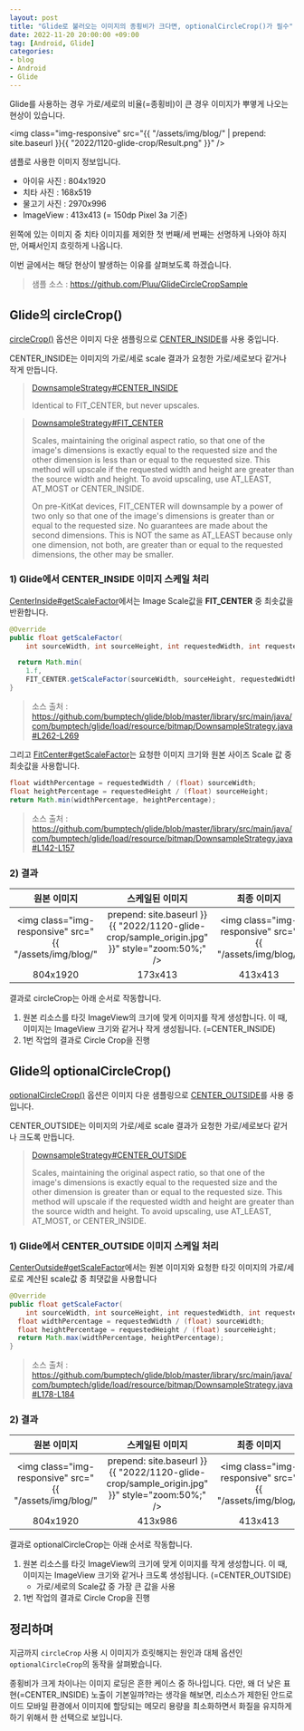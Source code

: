 ```yaml
---
layout: post
title: "Glide로 불러오는 이미지의 종횡비가 크다면, optionalCircleCrop()가 필수"
date: 2022-11-20 20:00:00 +09:00
tag: [Android, Glide]
categories:
- blog
- Android
- Glide
---
```


Glide를 사용하는 경우 가로/세로의 비율(=종횡비)이 큰 경우 이미지가 뿌옇게 나오는 현상이 있습니다.

<!--more-->

<img class="img-responsive" src="{{ "/assets/img/blog/" | prepend: site.baseurl }}{{ "2022/1120-glide-crop/Result.png" }}" />

샘플로 사용한 이미지 정보입니다.

- 아이유 사진 : 804x1920
- 치타 사진 : 168x519
- 물고기 사진 : 2970x996
- ImageView : 413x413 (= 150dp Pixel 3a 기준)

왼쪽에 있는 이미지 중 치타 이미지를 제외한 첫 번째/세 번째는 선명하게 나와야 하지만, 어째서인지 흐릿하게 나옵니다.

이번 글에서는 해당 현상이 발생하는 이유를 살펴보도록 하겠습니다.

> 샘플 소스 : https://github.com/Pluu/GlideCircleCropSample

## Glide의 circleCrop()

[circleCrop()](https://github.com/bumptech/glide/blob/master/library/src/main/java/com/bumptech/glide/request/BaseRequestOptions.java#L806-L819) 옵션은 이미지 다운 샘플링으로 [CENTER_INSIDE](https://github.com/bumptech/glide/blob/master/library/src/main/java/com/bumptech/glide/load/resource/bitmap/DownsampleStrategy.java#L66-L67)를 사용 중입니다. 

CENTER_INSIDE는 이미지의 가로/세로 scale 결과가 요청한 가로/세로보다 같거나 작게 만듭니다.

> [DownsampleStrategy#CENTER_INSIDE](https://bumptech.github.io/glide/javadocs/470/com/bumptech/glide/load/resource/bitmap/DownsampleStrategy.html#CENTER_INSIDE)
>
> Identical to FIT_CENTER, but never upscales.

> [DownsampleStrategy#FIT_CENTER](https://bumptech.github.io/glide/javadocs/4120/com/bumptech/glide/load/resource/bitmap/DownsampleStrategy.html#FIT_CENTER)
>
> Scales, maintaining the original aspect ratio, so that one of the image's dimensions is exactly equal to the requested size and the other dimension is less than or equal to the requested size.
> This method will upscale if the requested width and height are greater than the source width and height. To avoid upscaling, use AT_LEAST, AT_MOST or CENTER_INSIDE.
>
> On pre-KitKat devices, FIT_CENTER will downsample by a power of two only so that one of the image's dimensions is greater than or equal to the requested size. No guarantees are made about the second dimensions. This is NOT the same as AT_LEAST because only one dimension, not both, are greater than or equal to the requested dimensions, the other may be smaller.

### 1) Glide에서 CENTER_INSIDE 이미지 스케일 처리

[CenterInside#getScaleFactor](https://github.com/bumptech/glide/blob/master/library/src/main/java/com/bumptech/glide/load/resource/bitmap/DownsampleStrategy.java#L262-L269)에서는 Image Scale값을 **FIT_CENTER** 중 최솟값을 반환합니다.

```java
@Override
public float getScaleFactor(
    int sourceWidth, int sourceHeight, int requestedWidth, int requestedHeight) {

  return Math.min(
    1.f,
    FIT_CENTER.getScaleFactor(sourceWidth, sourceHeight, requestedWidth, requestedHeight));
}
```

> 소스 출처 : https://github.com/bumptech/glide/blob/master/library/src/main/java/com/bumptech/glide/load/resource/bitmap/DownsampleStrategy.java#L262-L269

그리고 [FitCenter#getScaleFactor](https://github.com/bumptech/glide/blob/master/library/src/main/java/com/bumptech/glide/load/resource/bitmap/DownsampleStrategy.java#L142-L157)는 요청한 이미지 크기와 원본 사이즈 Scale 값 중 최솟값을 사용합니다.

```java
float widthPercentage = requestedWidth / (float) sourceWidth;
float heightPercentage = requestedHeight / (float) sourceHeight;
return Math.min(widthPercentage, heightPercentage);
```

> 소스 출처 : https://github.com/bumptech/glide/blob/master/library/src/main/java/com/bumptech/glide/load/resource/bitmap/DownsampleStrategy.java#L142-L157

### 2) 결과

|                         원본 이미지                          |                       스케일된 이미지                        |                         최종 이미지                          |
| :----------------------------------------------------------: | :----------------------------------------------------------: | :----------------------------------------------------------: |
| <img class="img-responsive" src="{{ "/assets/img/blog/" | prepend: site.baseurl }}{{ "2022/1120-glide-crop/sample_origin.jpg" }}" style="zoom:50%;" /> | <img class="img-responsive" src="{{ "/assets/img/blog/" | prepend: site.baseurl }}{{ "2022/1120-glide-crop/CENTER_INSIDE_Scale.png" }}" /> | <img class="img-responsive" src="{{ "/assets/img/blog/" | prepend: site.baseurl }}{{ "2022/1120-glide-crop/CENTER_INSIDE_Final.png" }}" /> |
|                           804x1920                           |                           173x413                            |                           413x413                            |

결과로 circleCrop는 아래 순서로 작동합니다.

1. 원본 리소스를 타깃 ImageView의 크기에 맞게 이미지를 작게 생성합니다. 이 때, 이미지는 ImageView 크기와 같거나 작게 생성됩니다. (=CENTER_INSIDE)
1. 1번 작업의 결과로 Circle Crop을 진행

## Glide의 optionalCircleCrop()

[optionalCircleCrop()](https://github.com/bumptech/glide/blob/master/library/src/main/java/com/bumptech/glide/request/BaseRequestOptions.java#L792-L804) 옵션은 이미지 다운 샘플링으로 [CENTER_OUTSIDE](https://github.com/bumptech/glide/blob/master/library/src/main/java/com/bumptech/glide/load/resource/bitmap/DownsampleStrategy.java#L69-L81)를 사용 중 입니다. 

CENTER_OUTSIDE는 이미지의 가로/세로 scale 결과가 요청한 가로/세로보다 같거나 크도록 만듭니다.

>[DownsampleStrategy#CENTER_OUTSIDE](https://bumptech.github.io/glide/javadocs/4120/com/bumptech/glide/load/resource/bitmap/DownsampleStrategy.html#CENTER_OUTSIDE)
>
>Scales, maintaining the original aspect ratio, so that one of the image's dimensions is exactly equal to the requested size and the other dimension is greater than or equal to the requested size.
>This method will upscale if the requested width and height are greater than the source width and height. To avoid upscaling, use AT_LEAST, AT_MOST, or CENTER_INSIDE.

### 1) Glide에서 CENTER_OUTSIDE 이미지 스케일 처리

[CenterOutside#getScaleFactor](https://github.com/bumptech/glide/blob/master/library/src/main/java/com/bumptech/glide/load/resource/bitmap/DownsampleStrategy.java#L178-L184)에서는 원본 이미지와 요청한 타깃 이미지의 가로/세로로 계산된 scale값 중 최댓값을 사용합니다

```java
@Override
public float getScaleFactor(
    int sourceWidth, int sourceHeight, int requestedWidth, int requestedHeight) {
  float widthPercentage = requestedWidth / (float) sourceWidth;
  float heightPercentage = requestedHeight / (float) sourceHeight;
  return Math.max(widthPercentage, heightPercentage);
}
```

> 소스 출처 : https://github.com/bumptech/glide/blob/master/library/src/main/java/com/bumptech/glide/load/resource/bitmap/DownsampleStrategy.java#L178-L184

### 2) 결과

|                         원본 이미지                          |                       스케일된 이미지                        |                         최종 이미지                          |
| :----------------------------------------------------------: | :----------------------------------------------------------: | :----------------------------------------------------------: |
| <img class="img-responsive" src="{{ "/assets/img/blog/" | prepend: site.baseurl }}{{ "2022/1120-glide-crop/sample_origin.jpg" }}" style="zoom:50%;" /> | <img class="img-responsive" src="{{ "/assets/img/blog/" | prepend: site.baseurl }}{{ "2022/1120-glide-crop/CENTER_OUTSIDE_Scale.png" }}" /> | <img class="img-responsive" src="{{ "/assets/img/blog/" | prepend: site.baseurl }}{{ "2022/1120-glide-crop/CENTER_OUTSIDE_Final.png" }}" /> |
|                           804x1920                           |                           413x986                            |                           413x413                            |

결과로 optionalCircleCrop는 아래 순서로 작동합니다.

1. 원본 리소스를 타깃 ImageView의 크기에 맞게 이미지를 작게 생성합니다. 이 때, 이미지는 ImageView 크기와 같거나 크도록 생성됩니다. (=CENTER_OUTSIDE)
   - 가로/세로의 Scale값 중 가장 큰 값을 사용
2. 1번 작업의 결과로 Circle Crop을 진행

## 정리하며

지금까지 `circleCrop` 사용 시 이미지가 흐릿해지는 원인과 대체 옵션인 `optionalCircleCrop`의 동작을 살펴봤습니다.

종횡비가 크게 차이나는 이미지 로딩은 흔한 케이스 중 하나입니다. 다만, 왜 더 낮은 표현(=CENTER_INSIDE) 노출이 기본일까?라는 생각을 해보면, 리소스가 제한된 안드로이드 모바일 환경에서 이미지에 할당되는 메모리 용량을 최소화하면서 화질을 유지하게 하기 위해서 한 선택으로 보입니다.